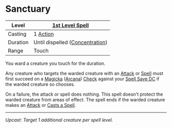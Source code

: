 # Sanctuary

| Level    | [1st Level Spell](1st%20Level%20Spells.md)                            |
| -------- | --------------------------------------------------------------------- |
| Casting  | 1 [Action](../../../../Game%20Procedures/Core%20Procedures/Action.md) |
| Duration | Until dispelled ([Concentration](../../Concentration.md))             |
| Range    | Touch                                                                 |

You ward a creature you touch for the duration.

Any creature who targets the warded creature with an [Attack](../../../../Game%20Procedures/Combat/Attack.md) or [Spell](../../../Spells.md) must first succeed on a [Magicka](../../../../Player%20Characters/Attributes/Magicka.md) ([Arcana](../../../../Player%20Characters/Skills/Arcana.md)) [Check](../../../../Game%20Procedures/Core%20Procedures/Check.md) against your [Spell Save DC](../../../Spellcasting/Spell%20Save%20DC.md) if the warded creature so chooses.

On a failure, the attack or spell does nothing. This spell doesn't protect the warded creature from areas of effect. The spell ends if the warded creature makes an [Attack](../../../../Game%20Procedures/Combat/Attack.md) or [Casts a Spell](../../../Spellcasting/Spellcasting.md#Cast%20a%20Spell).

---
*Upcast: Target 1 additional creature per spell level.*
